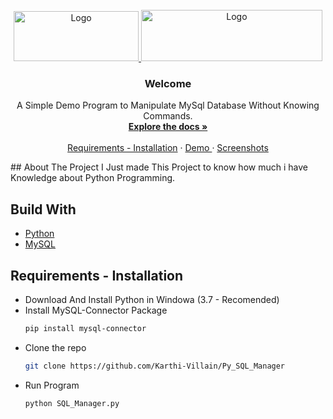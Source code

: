 <br />
<div align="center">
  <a href="https://github.com/Karthi-Villain/Py_SQL_Manager">
    <img src="https://upload.wikimedia.org/wikipedia/fr/thumb/6/62/MySQL.svg/langfr-800px-MySQL.svg.png" alt="Logo" width="200" height="80">
    <img src="https://www.python.org/static/img/python-logo.png" alt="Logo" width="290" height="82">
  </a>

  <h3 align="center">Welcome</h3>

  <p align="center">
    A Simple Demo Program to Manipulate MySql Database Without Knowing Commands. 
    <br />
    <a href="https://github.com/Karthi-Villain/Py_SQK_Manager/README.md#About=he-Project"><strong>Explore the docs »</strong></a>
    <br />
    <br />
    <a href="#Requirements---Installation">Requirements - Installation</a>
    ·
    <a href="https://github.com/othneildrew/Best-README-Template/issues">Demo </a>
    ·
    <a href="https://github.com/othneildrew/Best-README-Template/issues">Screenshots</a>
  </p>
</div>
## About The Project
I Just made This Project to know how much i have Knowledge about Python Programming.

## Build With

* [Python](https://www.python.org/)
* [MySQL](https://www.mysql.com/)

## Requirements - Installation

* Download And Install Python in Windowa (3.7 - Recomended)
* Install MySQL-Connector Package
  ```sh
  pip install mysql-connector
  ```
* Clone the repo
   ```sh
   git clone https://github.com/Karthi-Villain/Py_SQL_Manager
   ```
* Run Program
   ```sh
   python SQL_Manager.py
   ```
